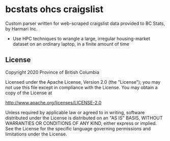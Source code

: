 # bcstats ohcs craigslist
Custom parser written for web-scraped craigslist data provided to BC Stats, by Harmari Inc.

* Use HPC techniques to wrangle a large, irregular housing-market dataset on an ordinary laptop, in a finite amount of time

## License

Copyright 2020 Province of British Columbia

Licensed under the Apache License, Version 2.0 (the "License");
you may not use this file except in compliance with the License.
You may obtain a copy of the License at

   http://www.apache.org/licenses/LICENSE-2.0

Unless required by applicable law or agreed to in writing, software
distributed under the License is distributed on an "AS IS" BASIS,
WITHOUT WARRANTIES OR CONDITIONS OF ANY KIND, either express or implied.
See the License for the specific language governing permissions and limitations under the License.
